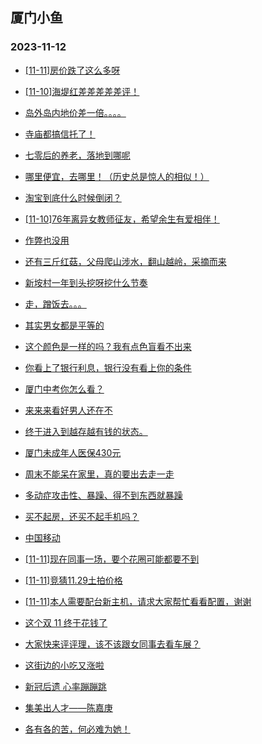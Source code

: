 ## 厦门小鱼 
### 2023-11-12

+ [[11-11]房价跌了这么多呀](http://bbs.xmfish.com/read-htm-tid-18103878.html)

+ [[11-10]海堤红差差差差差评！](http://bbs.xmfish.com/read-htm-tid-18103860.html)

+ [岛外岛内地价差一倍。。。。](http://bbs.xmfish.com/read-htm-tid-18103867.html)

+ [寺庙都搞信托了！](http://bbs.xmfish.com/read-htm-tid-18103948.html)

+ [七零后的养老，落地到哪呢](http://bbs.xmfish.com/read-htm-tid-18103995.html)

+ [哪里便宜，去哪里！（历史总是惊人的相似！）](http://bbs.xmfish.com/read-htm-tid-18103935.html)

+ [淘宝到底什么时候倒闭？](http://bbs.xmfish.com/read-htm-tid-18104012.html)

+ [[11-10]76年离异女教师征友，希望余生有爱相伴！](http://bbs.xmfish.com/read-htm-tid-18103833.html)

+ [作弊也没用](http://bbs.xmfish.com/read-htm-tid-18103892.html)

+ [还有三斤红菇，父母爬山涉水，翻山越岭，采摘而来](http://bbs.xmfish.com/read-htm-tid-18103857.html)

+ [新垵村一年到头挖呀挖什么节奏](http://bbs.xmfish.com/read-htm-tid-18103933.html)

+ [走，蹭饭去。。。](http://bbs.xmfish.com/read-htm-tid-18104094.html)

+ [其实男女都是平等的](http://bbs.xmfish.com/read-htm-tid-18103947.html)

+ [这个颜色是一样的吗？我有点色盲看不出来](http://bbs.xmfish.com/read-htm-tid-18104034.html)

+ [你看上了银行利息，银行没有看上你的条件](http://bbs.xmfish.com/read-htm-tid-18103929.html)

+ [厦门中考你怎么看？](http://bbs.xmfish.com/read-htm-tid-18104069.html)

+ [来来来看好男人还在不](http://bbs.xmfish.com/read-htm-tid-18104066.html)

+ [终于进入到越存越有钱的状态。](http://bbs.xmfish.com/read-htm-tid-18104188.html)

+ [厦门未成年人医保430元](http://bbs.xmfish.com/read-htm-tid-18104186.html)

+ [周末不能呆在家里，真的要出去走一走](http://bbs.xmfish.com/read-htm-tid-18104112.html)

+ [多动症攻击性、暴躁、得不到东西就暴躁](http://bbs.xmfish.com/read-htm-tid-18104233.html)

+ [买不起房，还买不起手机吗？](http://bbs.xmfish.com/read-htm-tid-18104257.html)

+ [中国移动](http://bbs.xmfish.com/read-htm-tid-18104015.html)

+ [[11-11]现在同事一场，要个花圈可能都要不到](http://bbs.xmfish.com/read-htm-tid-18104145.html)

+ [[11-11]竞猜11.29土拍价格](http://bbs.xmfish.com/read-htm-tid-18104260.html)

+ [[11-11]本人需要配台新主机，请求大家帮忙看看配置，谢谢](http://bbs.xmfish.com/read-htm-tid-18104234.html)

+ [这个双 11 终于花钱了](http://bbs.xmfish.com/read-htm-tid-18104268.html)

+ [大家快来评评理，该不该跟女同事去看车展？](http://bbs.xmfish.com/read-htm-tid-18104330.html)

+ [这街边的小吃又涨啦](http://bbs.xmfish.com/read-htm-tid-18104255.html)

+ [新冠后遗  心率蹦蹦跳](http://bbs.xmfish.com/read-htm-tid-18104278.html)

+ [集美出人才——陈嘉庚](http://bbs.xmfish.com/read-htm-tid-18104170.html)

+ [各有各的苦，何必难为她！](http://bbs.xmfish.com/read-htm-tid-18104202.html)

